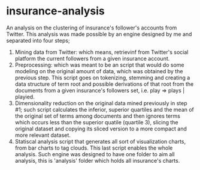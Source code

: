 # insurance-analysis
An analysis on the clustering of insurance's follower's accounts from Twitter.
This analysis was made possible by an engine designed by me and separated into four steps;
  1. Mining data from Twitter: which means, retrievinf from Twitter's social platform the current followers from a given insurance account.
   2. Preprocessing: which was meant to be an script that would do some modeling on the original amount of data, which was obtained by the previous step. This script goes on tokenizing, stemming and creating a data structure of term root and possible derivations of that root from the documents from a given insurance's followers set, i.e. play => plays | playied.
   3. Dimensionality reduction on the original data mined previously in step #1; such script calculates the inferior, superior quartiles and the mean of the original set of terms among documents and then ignores terms which occurs less than the superior quatile (quartile 3), slicing the original dataset and copying its sliced version to a more compact and more relevant dataset.
   4. Statiscal analysis script that generates all sort of visualization charts, from bar charts to tag clouds. This last script enables the whole analysis.
Such engine was designed to have one folder to aim all analysis, this is 'analysis' folder which holds all insurance's charts.

